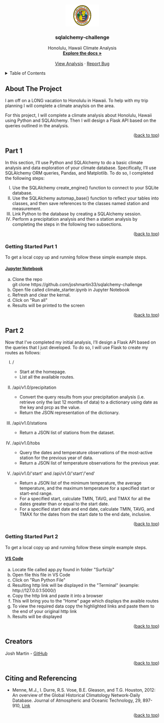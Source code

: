 
<a name="readme-top"></a>

<!-- PROJECT LOGO -->
<br />
<div align="center">
  <a href="https://github.com/joshmartin33/sqlalchemy-challenge">
    <img src="images/logo1.png" alt="Logo1" width="110" height="70">
  </a>

<h3 align="center">sqlalchemy-challenge</h3>

  <p align="center">
    Honolulu, Hawaii Climate Analysis
    <br />
    <a href="https://github.com/joshmartin33/sqlalchemy-challenge"><strong>Explore the docs »</strong></a>
    <br />
    <br />
    <a href="https://github.com/joshmartin33/sqlalchemy-challenge/blob/main/SurfsUp/climate_starter.ipynb">View Analysis</a>
    ·
    <a href="https://github.com/joshmartin33/sqlalchemy-challenge/issues">Report Bug</a>
  </p>
</div>


<!-- TABLE OF CONTENTS -->
<details>
  <summary>Table of Contents</summary>
  <ol>
    <li><a href="#about-the-project">About The Project</a></li>
    <li><a href="#part-1">Part 1: Analyse and Explore the Climate Data</a></li>
      <ul style="list-style-type:square;">
        <li><a href="#getting-started-part-1">Getting Started</a></li>
      </ul>
    <li><a href="#part-2">Part 2: Design Your Climate App</a></li>
      <ul style="list-style-type:square;">
        <li><a href="#getting-started-part-2">Getting Started</a></li>
      </ul>
    <li><a href="#creators">Creators</a></li>
    <li><a href="#citing-and-referencing">Citing and Referencing</a></li>
  </ol>
</details>



<!-- ABOUT THE PROJECT -->
## About The Project

I am off on a LONG vacation to Honolulu in Hawaii. To help with my trip planning I will complete a climate anaylsis on the area.

For this project, I will complete a climate analysis about Honolulu, Hawaii using Python and SQLAlchemy. 
Then I will design a Flask API based on the queries outlined in the analysis. 

<p align="right">(<a href="#readme-top">back to top</a>)</p>

<!-- Part 1 -->
## Part 1

In this section, I’ll use Python and SQLAlchemy to do a basic climate analysis and data exploration of your climate database. Specifically, I’ll use SQLAlchemy ORM queries, Pandas, and Matplotlib. To do so, I completed the following steps:
  <ol style="list-style-type:upper-roman">
<li>Use the SQLAlchemy create_engine() function to connect to your SQLite database.</li>
<li>Use the SQLAlchemy automap_base() function to reflect your tables into classes, and then save references to the classes named station and measurement.</li>
<li>Link Python to the database by creating a SQLAlchemy session.</li>
<li>Perform a precipitation analysis and then a station analysis by completing the steps in the following two subsections.</li>
 </ol>

<p align="right">(<a href="#readme-top">back to top</a>)</p>


<!-- GETTING STARTED -->
### Getting Started Part 1

To get a local copy up and running follow these simple example steps.

#### <u>Jupyter Notebook</u>

  <ol style="list-style-type: lower-alpha;">
<li>Clone the repo</li>
   git clone https://github.com/joshmartin33/sqlalchemy-challenge
<li>Open file called climate_starter.ipynb in Jupyter Notebook</li>
<li>Refresh and clear the kernal.</li>
<li>Click on "Run all"</li>
<li>Results will be printed to the screen</li>
 </ol>


<p align="right">(<a href="#readme-top">back to top</a>)</p>


<!-- Part 2 -->
## Part 2

Now that I’ve completed my initial analysis, I’ll design a Flask API based on the queries that I just developed. To do so, I will use Flask to create my routes as follows:

<ol style="list-style-type:upper-roman">
  <li>/</li>
    <ul>
      <li>Start at the homepage.</li>
      <li>List all the available routes.</li>
    </ul>
  <br>
  <li>/api/v1.0/precipitation</li>
    <ul>
      <li>Convert the query results from your precipitation analysis (i.e. retrieve only the last 12 months of data) to a dictionary using date as the key and prcp as the value.</li>
      <li>Return the JSON representation of the dictionary.</li>
    </ul>
  <br>
  <li>/api/v1.0/stations</li>
    <ul>
      <li>Return a JSON list of stations from the dataset.</li>
    </ul>
  <br>
  <li>/api/v1.0/tobs</li>
    <ul>
      <li>Query the dates and temperature observations of the most-active station for the previous year of data.</li>
      <li>Return a JSON list of temperature observations for the previous year.</li>
    </ul>
  <br>
  <li>/api/v1.0/'start' and /api/v1.0/'start'/'end'</li>
    <ul>
      <li>Return a JSON list of the minimum temperature, the average temperature, and the maximum temperature for a specified start or start-end range.</li>
      <li>For a specified start, calculate TMIN, TAVG, and TMAX for all the dates greater than or equal to the start date.</li>
      <li>For a specified start date and end date, calculate TMIN, TAVG, and TMAX for the dates from the start date to the end date, inclusive.</li>
    </ul>
</ol>


<p align="right">(<a href="#readme-top">back to top</a>)</p>

<!-- GETTING STARTED -->
### Getting Started Part 2

To get a local copy up and running follow these simple example steps.

#### <u>VS Code</u>

  <ol style="list-style-type: lower-alpha;">
    <li>Locate file called app.py found in folder "SurfsUp"</li>
    <li>Open file this file in VS Code</li>
    <li>Click on "Run Python File"</li>
    <li>Resulting http link will be displayed in the "Terminal" (example: http://127.0.0.1:5000/)</li>
    <li>Copy the http link and paste it into a browser</li>
    <li>This will bring you to the "Home" page which displays the avaible routes</li>
    <li>To view the required data copy the highlighted links and paste them to the end of your original http link</li>
    <li>Results will be displayed</li>
 </ol>


<p align="right">(<a href="#readme-top">back to top</a>)</p>

<!-- Creators -->
## Creators

Josh Martin - <a href="https://github.com/joshmartin33">GitHub</a>


<p align="right">(<a href="#readme-top">back to top</a>)</p>

<!-- Citing and Referencing -->
## Citing and Referencing

* Menne, M.J., I. Durre, R.S. Vose, B.E. Gleason, and T.G. Houston, 2012: An overview of the Global Historical Climatology Network-Daily Database. Journal of Atmospheric and Oceanic Technology, 29, 897-910, <a href="https://journals.ametsoc.org/view/journals/atot/29/7/jtech-d-11-00103_1.xml">Link</a>


<p align="right">(<a href="#readme-top">back to top</a>)</p>